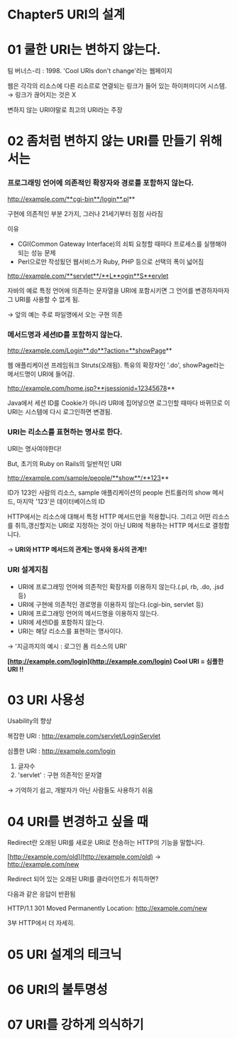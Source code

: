 # Chapter5 URI의 설계

# 01 쿨한 URI는 변하지 않는다.

팀 버너스-리 : 1998. 'Cool URIs don't change'라는 웹페이지

웹은 각각의 리소스에 다른 리소르로 연결되는 링크가 들어 있는 하이퍼미디어 시스템. → 링크가 끊어지는 것은 X

변하지 않는 URI야말로 최고의 URI라는 주장

# 02 좀처럼 변하지 않는 URI를 만들기 위해서는

### 프로그래밍 언어에 의존적인 확장자와 경로를 포함하지 않는다.

http://example.com/**cgi-bin**/login**.pl**

구현에 의존적인 부분 2가지, 그러나 21세기부터 점점 사라짐

이유

- CGI(Common Gateway Interface)의 쇠퇴
요청할 때마다 프로세스를 실행해야 되는 성능 문제
- Perl으로만 작성됬던 웹서비스가 Ruby, PHP 등으로 선택의 폭이 넓어짐

http://example.com/**servlet**/**L**ogin**S**ervlet

자바의 예로 특정 언어에 의존하는 문자열을 URI에 포함시키면 그 언어를 변경하자마자 그 URI를 사용할 수 없게 됨.

→ 앞의 예는 주로 파일명에서 오는 구현 의존

### 메서드명과 세션ID를 포함하지 않는다.

http://example.com/Login**.do**?action=**showPage**

웹 애플리케이션 프레임워크 Struts(오래됨). 특유의 확장자인 '.do', showPage라는 메서드명이 URI에 들어감.

http://example.com/home.jsp?**jsessionid=12345678**

Java에서 세션 ID를 Cookie가 아니라 URI에 집어넣으면 로그인할 때마다 바뀌므로 이 URI는 시스템에 다시 로그인하면 변경됨.

### URI는 리소스를 표현하는 명사로 한다.

URI는 명사여야한다!

But, 초기의 Ruby on Rails의 일반적인 URI

http://example.com/sample/people/**show**/**123**

ID가 123인 사람의 리소스, sample 애플리케이션의 people 컨트롤러의 show 메서드, 마지막 '123'은 데이터베이스의 ID

HTTP에서는 리소스에 대해서 특정 HTTP 메서드만을 적용합니다.
그리고 어떤 리소스를 취득,갱신할지는 URI로 지정하는 것이 아닌 URI에 적용하는 HTTP 메서드로 결정합니다.

→ **URI와 HTTP 메서드의 관계는 명사와 동사의 관계!!**

### URI 설계지침

- URI에 프로그래밍 언어에 의존적인 확장자를 이용하지 않는다.(.pl, rb, .do, .jsd 등)
- URI에 구현에 의존적인 경로명을 이용하지 않는다.(cgi-bin, servlet 등)
- URI에 프로그래밍 언어의 메서드명을 이용하지 않는다.
- URI에 세션ID를 포함하지 않는다.
- URI는 해당 리소스를 표현하는 명사이다.

→ '지금까지의 예시 : 로그인 폼 리소스의 URI'

**[http://example.com/login](http://example.com/login) Cool URI = 심플한 URI !!**

# 03 URI 사용성

Usability의 향상

복잡한 URI : http://example.com/servlet/LoginServlet

심플한 URI : http://example.com/login

1. 글자수
2. 'servlet' : 구현 의존적인 문자열

→ 기억하기 쉽고, 개발자가 아닌 사람들도 사용하기 쉬움

# 04 URI를 변경하고 싶을 때

Redirect란 오래된 URI를 새로운 URI로 전송하는 HTTP의 기능을 말합니다.

[http://example.com/old](http://example.com/old) → http://example.com/new

Redirect 되어 있는 오래된 URI를 클라이언트가 취득하면?

다음과 같은 응답이 반환됨

HTTP/1.1 301 Moved Permanently
Location: http://example.com/new

3부 HTTP에서 더 자세히.

# 05 URI 설계의 테크닉

# 06 URI의 불투명성

# 07 URI를 강하게 의식하기